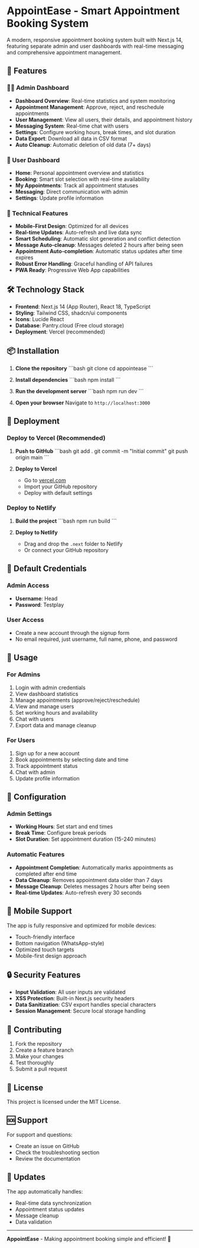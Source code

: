 # AppointEase - Smart Appointment Booking System

A modern, responsive appointment booking system built with Next.js 14, featuring separate admin and user dashboards with real-time messaging and comprehensive appointment management.

## 🚀 Features

### 👨‍💼 Admin Dashboard
- **Dashboard Overview**: Real-time statistics and system monitoring
- **Appointment Management**: Approve, reject, and reschedule appointments
- **User Management**: View all users, their details, and appointment history
- **Messaging System**: Real-time chat with users
- **Settings**: Configure working hours, break times, and slot duration
- **Data Export**: Download all data in CSV format
- **Auto Cleanup**: Automatic deletion of old data (7+ days)

### 👤 User Dashboard
- **Home**: Personal appointment overview and statistics
- **Booking**: Smart slot selection with real-time availability
- **My Appointments**: Track all appointment statuses
- **Messaging**: Direct communication with admin
- **Settings**: Update profile information

### 🔧 Technical Features
- **Mobile-First Design**: Optimized for all devices
- **Real-time Updates**: Auto-refresh and live data sync
- **Smart Scheduling**: Automatic slot generation and conflict detection
- **Message Auto-cleanup**: Messages deleted 2 hours after being seen
- **Appointment Auto-completion**: Automatic status updates after time expires
- **Robust Error Handling**: Graceful handling of API failures
- **PWA Ready**: Progressive Web App capabilities

## 🛠️ Technology Stack

- **Frontend**: Next.js 14 (App Router), React 18, TypeScript
- **Styling**: Tailwind CSS, shadcn/ui components
- **Icons**: Lucide React
- **Database**: Pantry.cloud (Free cloud storage)
- **Deployment**: Vercel (recommended)

## 📦 Installation

1. **Clone the repository**
   \`\`\`bash
   git clone <repository-url>
   cd appointease
   \`\`\`

2. **Install dependencies**
   \`\`\`bash
   npm install
   \`\`\`

3. **Run the development server**
   \`\`\`bash
   npm run dev
   \`\`\`

4. **Open your browser**
   Navigate to `http://localhost:3000`

## 🚀 Deployment

### Deploy to Vercel (Recommended)

1. **Push to GitHub**
   \`\`\`bash
   git add .
   git commit -m "Initial commit"
   git push origin main
   \`\`\`

2. **Deploy to Vercel**
   - Go to [vercel.com](https://vercel.com)
   - Import your GitHub repository
   - Deploy with default settings

### Deploy to Netlify

1. **Build the project**
   \`\`\`bash
   npm run build
   \`\`\`

2. **Deploy to Netlify**
   - Drag and drop the `.next` folder to Netlify
   - Or connect your GitHub repository

## 🔑 Default Credentials

### Admin Access
- **Username**: Head
- **Password**: Testplay

### User Access
- Create a new account through the signup form
- No email required, just username, full name, phone, and password


## 🎯 Usage

### For Admins
1. Login with admin credentials
2. View dashboard statistics
3. Manage appointments (approve/reject/reschedule)
4. View and manage users
5. Set working hours and availability
6. Chat with users
7. Export data and manage cleanup

### For Users
1. Sign up for a new account
2. Book appointments by selecting date and time
3. Track appointment status
4. Chat with admin
5. Update profile information

## 🔧 Configuration

### Admin Settings
- **Working Hours**: Set start and end times
- **Break Time**: Configure break periods
- **Slot Duration**: Set appointment duration (15-240 minutes)

### Automatic Features
- **Appointment Completion**: Automatically marks appointments as completed after end time
- **Data Cleanup**: Removes appointment data older than 7 days
- **Message Cleanup**: Deletes messages 2 hours after being seen
- **Real-time Updates**: Auto-refresh every 30 seconds

## 📱 Mobile Support

The app is fully responsive and optimized for mobile devices:
- Touch-friendly interface
- Bottom navigation (WhatsApp-style)
- Optimized touch targets
- Mobile-first design approach

## 🔒 Security Features

- **Input Validation**: All user inputs are validated
- **XSS Protection**: Built-in Next.js security headers
- **Data Sanitization**: CSV export handles special characters
- **Session Management**: Secure local storage handling

## 🤝 Contributing

1. Fork the repository
2. Create a feature branch
3. Make your changes
4. Test thoroughly
5. Submit a pull request

## 📄 License

This project is licensed under the MIT License.

## 🆘 Support

For support and questions:
- Create an issue on GitHub
- Check the troubleshooting section
- Review the documentation

## 🔄 Updates

The app automatically handles:
- Real-time data synchronization
- Appointment status updates
- Message cleanup
- Data validation

---

**AppointEase** - Making appointment booking simple and efficient! 🚀
